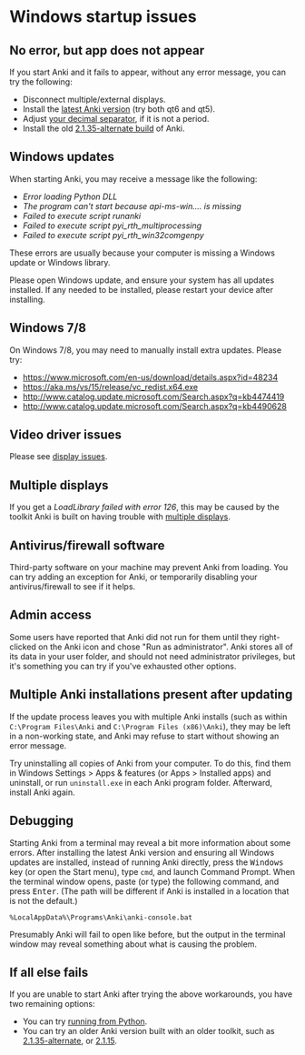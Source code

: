 # Windows startup issues

<!-- toc -->

## No error, but app does not appear

If you start Anki and it fails to appear, without
any error message, you can try the following:

- Disconnect multiple/external displays.
- Install the [latest Anki version](https://apps.ankiweb.net/) (try both qt6 and qt5).
- Adjust [your decimal separator](https://forums.ankiweb.net/t/windows-update-broke-anki/1822/75), if it is not a period.
- Install the old [2.1.35-alternate build](https://github.com/ankitects/anki/releases/tag/2.1.35) of Anki.

## Windows updates

When starting Anki, you may receive a message like the following:

- _Error loading Python DLL_
- _The program can't start because api-ms-win.... is missing_
- _Failed to execute script runanki_
- _Failed to execute script pyi_rth_multiprocessing_
- _Failed to execute script pyi_rth_win32comgenpy_

These errors are usually because your computer is missing a Windows update
or Windows library.

Please open Windows update, and ensure your system has all updates installed.
If any needed to be installed, please restart your device after installing.

## Windows 7/8

On Windows 7/8, you may need to manually install extra updates. Please try:

- <https://www.microsoft.com/en-us/download/details.aspx?id=48234>
- <https://aka.ms/vs/15/release/vc_redist.x64.exe>
- <http://www.catalog.update.microsoft.com/Search.aspx?q=kb4474419>
- <http://www.catalog.update.microsoft.com/Search.aspx?q=kb4490628>

## Video driver issues

Please see [display issues](./display-issues.md).

## Multiple displays

If you get a _LoadLibrary failed with error 126_, this may be caused by the
toolkit Anki is built on having trouble with [multiple displays](https://forums.ankiweb.net/t/error-126-on-open-anki-desktop/13967).

## Antivirus/firewall software

Third-party software on your machine may prevent Anki from loading. You can
try adding an exception for Anki, or temporarily disabling your antivirus/firewall
to see if it helps.

## Admin access

Some users have reported that Anki did not run for them until they right-clicked
on the Anki icon and chose "Run as administrator". Anki stores all of its data in
your user folder, and should not need administrator privileges, but it's something
you can try if you've exhausted other options.

## Multiple Anki installations present after updating

If the update process leaves you with multiple Anki installs (such as within
`C:\Program Files\Anki` and `C:\Program Files (x86)\Anki`), they may be left in a
non-working state, and Anki may refuse to start without showing an error message.

Try uninstalling all copies of Anki from your computer. To do this, find them in Windows Settings > Apps & features (or Apps > Installed apps) and uninstall, or run `uninstall.exe` in each Anki program
folder. Afterward, install Anki again.

## Debugging

Starting Anki from a terminal may reveal a bit more information about some
errors. After installing the latest Anki version and ensuring all Windows
updates are installed, instead of running Anki directly, press the <kbd>Windows</kbd> key (or open the Start menu), type `cmd`, and launch Command Prompt. When the terminal window opens, paste (or type) the following command, and press <kbd>Enter</kbd>. (The path will be different if Anki is installed in a location that is not the default.)

```
%LocalAppData%\Programs\Anki\anki-console.bat
```

Presumably Anki will fail to open like before, but the output in the terminal window may reveal something about
what is causing the problem.

## If all else fails

If you are unable to start Anki after trying the above workarounds, you have
two remaining options:

- You can try [running from Python](https://faqs.ankiweb.net/running-from-python.html).
- You can try an older Anki version built with an older toolkit, such as
  [2.1.35-alternate](https://github.com/ankitects/anki/releases/tag/2.1.35), or [2.1.15](https://github.com/ankitects/anki/releases/tag/2.1.15).
